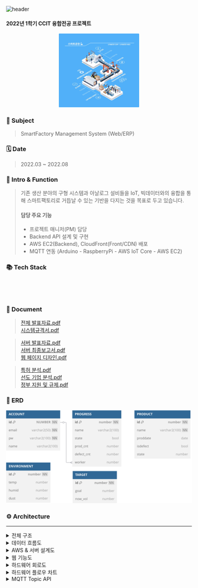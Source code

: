 ![header](https://capsule-render.vercel.app/api?type=waving&color=5f4b8b&text=SMF&height=200&animation=fadeIn&fontColor=ddd8ea)
#### 2022년 1학기 CCIT 융합전공 프로젝트
<div align="center">
    <img src="public/MainLogo.webp" alt=""
        style="height: 200px"/>
</div>

### 🎯&nbsp;Subject

> SmartFactory Management System (Web/ERP)

### 🗓️&nbsp;Date

> 2022.03 ~ 2022.08

### 🚀&nbsp;Intro & Function

>  기존 생산 분야의 구형 시스템과 아날로그 설비들을 IoT, 빅데이터와의 융합을 통해 스마트팩토리로 거듭날 수 있는 기반을 다지는 것을 목표로 두고 있습니다.
>
> #### 담당 주요 기능
> 
> - 프로젝트 매니저(PM) 담당
> - Backend API 설계 및 구현
> - AWS EC2(Backend), CloudFront(Front/CDN) 배포
> - MQTT 연동 (Arduino - RaspberryPi - AWS IoT Core - AWS EC2)

### 📚&nbsp;Tech Stack

<p>
<img src="https://img.shields.io/badge/JavaScript-F7DF1E?style=flat-square&logo=javascript&logoColor=black" alt=""/>
<img src="https://img.shields.io/badge/Node.js-5FA04E?style=flat-square&logo=node.js&logoColor=white" alt=""/>
<img src="https://img.shields.io/badge/Vue_3-4FC08D?style=flat-square&logo=vue.js&logoColor=white" alt=""/>
</p>
<p>
<img src="https://img.shields.io/badge/AWS_EC2(Ubuntu)-FF9900?style=flat-square&logo=amazonec2&logoColor=white" alt=""/>
<img src="https://img.shields.io/badge/AWS_CloudFront-232F3E?style=flat-square&logo=amazonwebservices&logoColor=white" alt=""/>
<img src="https://img.shields.io/badge/AWS_IoT_Core-FF4F8B?style=flat-square&logo=amazonsqs&logoColor=white" alt=""/>
<img src="https://img.shields.io/badge/MQTT-660066?style=flat-square&logo=node.js&logoColor=white" alt=""/>
</p>

### 📄&nbsp;Document

> [전체 발표자료.pdf](public/doc/presentationMain.pdf) <br>
> [시스템규격서.pdf](public/doc/systemStandard.pdf) <br>

> [서버 발표자료.pdf](public/doc/presentationServer.pdf) <br>
> [서버 최종보고서.pdf](public/doc/reportServer.pdf) <br>
> [웹 페이지 디자인.pdf](public/doc/frontDesign.pdf) <br>

> [특허 분석.pdf](public/doc/특허%20분석.pdf) <br>
> [선도 기업 분석.pdf](public/doc/선도기업분석.pdf) <br>
> [정부 지원 및 규제.pdf](public/doc/정부%20지원%20및%20규제.pdf) <br>

### 📂&nbsp;ERD

<div align="center">
    <img src="public/img/ERD.svg" alt="ERD" />
</div>

### ⚙️&nbsp;Architecture

---

<details>
    <summary>전체 구조</summary>
    <img alt="" src="public/img/allConfiguration.webp">
</details>
<details>
    <summary>데이터 흐름도</summary>
    <img alt="" src="public/img/DataFlow.webp">
</details>
<details>
    <summary>AWS & 서버 설계도</summary>
    <img alt="" src="public/img/AwsArchitecture.webp">
</details>
<details>
    <summary>웹 기능도</summary>
    <img alt="" src="public/img/WebFeature.webp">
</details>
<details>
    <summary>하드웨어 회로도</summary>
    <img alt="" src="public/img/HwCircuitDiagram.webp">
</details>
<details>
    <summary>하드웨어 플로우 차트</summary>
    <img alt="" src="public/img/HwFlowChart.webp">
</details>
<details>
    <summary>MQTT Topic API</summary>
    <img alt="" src="public/img/MQTT_Topic.webp">
</details>
